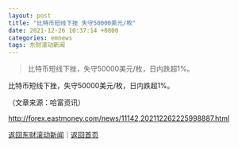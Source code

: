 ```yaml
---
layout: post
title: "比特币短线下挫 失守50000美元/枚"
date: 2021-12-26 10:37:14 +0800
categories: emnews
tags: 东财滚动新闻
---
```

> 比特币短线下挫，失守50000美元/枚，日内跌超1%。

<p>比特币短线下挫，失守50000美元/枚，日内跌超1%。 </p><p class="em_media">（文章来源：哈富资讯）</p>

<http://forex.eastmoney.com/news/11142,202112262225998887.html>

[返回东财滚动新闻](//finews.withounder.com/emnews/)｜[返回首页](//finews.withounder.com/)